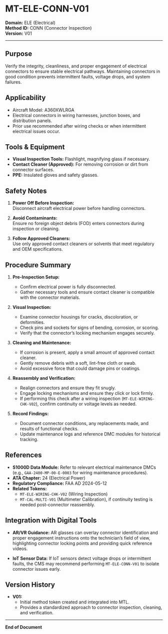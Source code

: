 # MT-ELE-CONN-V01

**Domain:** ELE (Electrical)  
**Method ID:** CONN (Connector Inspection)  
**Version:** V01

---

## Purpose

Verify the integrity, cleanliness, and proper engagement of electrical connectors to ensure stable electrical pathways. Maintaining connectors in good condition prevents intermittent faults, voltage drops, and system failures.

## Applicability

- Aircraft Model: A360XWLRGA  
- Electrical connectors in wiring harnesses, junction boxes, and distribution panels.
- Prior use recommended after wiring checks or when intermittent electrical issues occur.

## Tools & Equipment

- **Visual Inspection Tools:** Flashlight, magnifying glass if necessary.  
- **Contact Cleaner (Approved):** For removing corrosion or dirt from connector surfaces.  
- **PPE:** Insulated gloves and safety glasses.

## Safety Notes

1. **Power Off Before Inspection:**  
   Disconnect aircraft electrical power before handling connectors.

2. **Avoid Contaminants:**  
   Ensure no foreign object debris (FOD) enters connectors during inspection or cleaning.

3. **Follow Approved Cleaners:**  
   Use only approved contact cleaners or solvents that meet regulatory and OEM specifications.

## Procedure Summary

1. **Pre-Inspection Setup:**
   - Confirm electrical power is fully disconnected.
   - Gather necessary tools and ensure contact cleaner is compatible with the connector materials.

2. **Visual Inspection:**
   - Examine connector housings for cracks, discoloration, or deformities.
   - Check pins and sockets for signs of bending, corrosion, or scoring.
   - Verify that the connector’s locking mechanism engages securely.

3. **Cleaning and Maintenance:**
   - If corrosion is present, apply a small amount of approved contact cleaner.
   - Gently remove debris with a soft, lint-free cloth or swab.
   - Avoid excessive force that could damage pins or coatings.

4. **Reassembly and Verification:**
   - Realign connectors and ensure they fit snugly.
   - Engage locking mechanisms and ensure they click or lock firmly.
   - If performing this check after a wiring inspection (`MT-ELE-WIRING-CHK-V02`), confirm continuity or voltage levels as needed.

5. **Record Findings:**
   - Document connector conditions, any replacements made, and results of functional checks.
   - Update maintenance logs and reference DMC modules for historical tracking.

## References

- **S1000D Data Module:** Refer to relevant electrical maintenance DMCs (e.g., `GAA-2400-MP-00-E-0003` for wiring maintenance procedures).
- **ATA Chapter:** 24 (Electrical Power)
- **Regulatory Compliance:** FAA AD 2024-05-12
- **Related Tokens:**
  - `MT-ELE-WIRING-CHK-V02` (Wiring Inspection)
  - `MT-CAL-MULTI-V01` (Multimeter Calibration), if continuity testing is needed post-connector reassembly.

## Integration with Digital Tools

- **AR/VR Guidance:**
  AR glasses can overlay connector identification and proper engagement instructions onto the technician’s field of view, highlighting connector locking points and providing quick reference videos.

- **IoT Sensor Data:**
  If IoT sensors detect voltage drops or intermittent faults, the CMS may recommend performing `MT-ELE-CONN-V01` to isolate connector issues early.

## Version History

- **V01:**
  - Initial method token created and integrated into MTL.
  - Provides a standardized approach to connector inspection, cleaning, and verification.

---

**End of Document**
